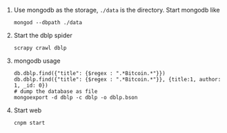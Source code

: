 1. Use mongodb as the storage, `./data` is the directory. Start mongodb like

    ```
    mongod --dbpath ./data
    ```

2. Start the dblp spider

    ```
    scrapy crawl dblp
    ```

3. mongodb usage

    ```
    db.dblp.find({"title": {$regex : ".*Bitcoin.*"}})
    db.dblp.find({"title": {$regex : ".*Bitcoin.*"}}, {title:1, author: 1, _id: 0})
    # dump the database as file
    mongoexport -d dblp -c dblp -o dblp.bson
    ```

4. Start web

    ```
    cnpm start
    ```
